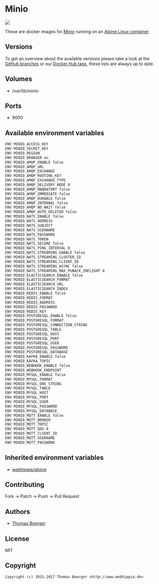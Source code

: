 # Minio

[![](https://images.microbadger.com/badges/image/webhippie/minio.svg)](https://microbadger.com/images/webhippie/minio "Get your own image badge on microbadger.com")

These are docker images for [Minio](https://github.com/minio/minio) running on an [Alpine Linux container](https://registry.hub.docker.com/u/webhippie/alpine/).


## Versions

To get an overview about the available versions please take a look at the [GitHub branches](https://github.com/dockhippie/minio/branches/all) or our [Docker Hub tags](https://hub.docker.com/r/webhippie/minio/tags/), these lists are always up to date.


## Volumes

* /var/lib/minio


## Ports

* 9000


## Available environment variables

```bash
ENV MINIO_ACCESS_KEY
ENV MINIO_SECRET_KEY
ENV MINIO_REGION
ENV MINIO_BROWSER on
ENV MINIO_AMQP_ENABLE false
ENV MINIO_AMQP_URL
ENV MINIO_AMQP_EXCHANGE
ENV MINIO_AMQP_ROUTING_KEY
ENV MINIO_AMQP_EXCHANGE_TYPE
ENV MINIO_AMQP_DELIVERY_MODE 0
ENV MINIO_AMQP_MANDATORY false
ENV MINIO_AMQP_IMMEDIATE false
ENV MINIO_AMQP_DURABLE false
ENV MINIO_AMQP_INTERNAL false
ENV MINIO_AMQP_NO_WAIT false
ENV MINIO_AMQP_AUTO_DELETED false
ENV MINIO_NATS_ENABLE false
ENV MINIO_NATS_ADDRESS
ENV MINIO_NATS_SUBJECT
ENV MINIO_NATS_USERNAME
ENV MINIO_NATS_PASSWORD
ENV MINIO_NATS_TOKEN
ENV MINIO_NATS_SECURE false
ENV MINIO_NATS_PING_INTERVAL 0
ENV MINIO_NATS_STREAMING_ENABLE false
ENV MINIO_NATS_STREAMING_CLUSTER_ID
ENV MINIO_NATS_STREAMING_CLIENT_ID
ENV MINIO_NATS_STREAMING_ASYNC false
ENV MINIO_NATS_STREAMING_MAX_PUBACK_INFLIGHT 0
ENV MINIO_ELASTICSEARCH_ENABLE false
ENV MINIO_ELASTICSEARCH_FORMAT
ENV MINIO_ELASTICSEARCH_URL
ENV MINIO_ELASTICSEARCH_INDEX
ENV MINIO_REDIS_ENABLE false
ENV MINIO_REDIS_FORMAT
ENV MINIO_REDIS_ADDRESS
ENV MINIO_REDIS_PASSWORD
ENV MINIO_REDIS_KEY
ENV MINIO_POSTGRESQL_ENABLE false
ENV MINIO_POSTGRESQL_FORMAT
ENV MINIO_POSTGRESQL_CONNECTION_STRING
ENV MINIO_POSTGRESQL_TABLE
ENV MINIO_POSTGRESQL_HOST
ENV MINIO_POSTGRESQL_PORT
ENV MINIO_POSTGRESQL_USER
ENV MINIO_POSTGRESQL_PASSWORD
ENV MINIO_POSTGRESQL_DATABASE
ENV MINIO_KAFKA_ENABLE false
ENV MINIO_KAFKA_TOPIC
ENV MINIO_WEBHOOK_ENABLE false
ENV MINIO_WEBHOOK_ENDPOINT
ENV MINIO_MYSQL_ENABLE false
ENV MINIO_MYSQL_FORMAT
ENV MINIO_MYSQL_DNS_STRING
ENV MINIO_MYSQL_TABLE
ENV MINIO_MYSQL_HOST
ENV MINIO_MYSQL_PORT
ENV MINIO_MYSQL_USER
ENV MINIO_MYSQL_PASSWORD
ENV MINIO_MYSQL_DATABASE
ENV MINIO_MQTT_ENABLE false
ENV MINIO_MQTT_BROKER
ENV MINIO_MQTT_TOPIC
ENV MINIO_MQTT_QOS 0
ENV MINIO_MQTT_CLIENT_ID
ENV MINIO_MQTT_USERNAME
ENV MINIO_MQTT_PASSWORD
```


## Inherited environment variables

* [webhippie/alpine](https://github.com/dockhippie/alpine#available-environment-variables)


## Contributing

Fork -> Patch -> Push -> Pull Request


## Authors

* [Thomas Boerger](https://github.com/tboerger)


## License

MIT


## Copyright

```
Copyright (c) 2015-2017 Thomas Boerger <http://www.webhippie.de>
```
